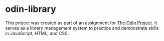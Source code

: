 # odin-library
This project was created as part of an assignment for [The Odin Project](https://www.theodinproject.com/). It serves as a library management system to practice and demonstrate skills in JavaScript, HTML, and CSS.